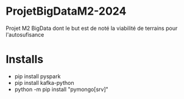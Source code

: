 # ProjetBigDataM2-2024
Projet M2 BigData dont le but est de noté la viabilité de terrains pour l'autosufisance

# Installs
- pip install pyspark
- pip install kafka-python
- python -m pip install "pymongo[srv]"
